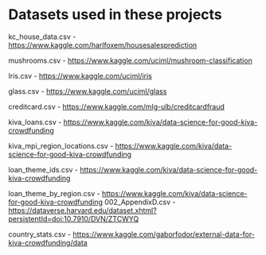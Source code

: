 # Datasets used in these projects

kc_house_data.csv - https://www.kaggle.com/harlfoxem/housesalesprediction

mushrooms.csv - https://www.kaggle.com/uciml/mushroom-classification

Iris.csv - https://www.kaggle.com/uciml/iris

glass.csv - https://www.kaggle.com/uciml/glass

creditcard.csv - https://www.kaggle.com/mlg-ulb/creditcardfraud

kiva_loans.csv - https://www.kaggle.com/kiva/data-science-for-good-kiva-crowdfunding

kiva_mpi_region_locations.csv - https://www.kaggle.com/kiva/data-science-for-good-kiva-crowdfunding

loan_theme_ids.csv - https://www.kaggle.com/kiva/data-science-for-good-kiva-crowdfunding

loan_theme_by_region.csv - https://www.kaggle.com/kiva/data-science-for-good-kiva-crowdfunding
002_AppendixD.csv - https://dataverse.harvard.edu/dataset.xhtml?persistentId=doi:10.7910/DVN/ZTCWYQ

country_stats.csv - https://www.kaggle.com/gaborfodor/external-data-for-kiva-crowdfunding/data